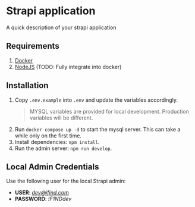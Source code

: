 # Strapi application

A quick description of your strapi application

## Requirements

1. [Docker](https://www.docker.com/)  
2. [NodeJS](https://nodejs.org/) (TODO: Fully integrate into docker)

## Installation

1. Copy `.env.example` into `.env` and update the variables accordingly.  
    > MYSQL variables are provided for local development. Production variables will be different.
2. Run `docker compose up -d` to start the mysql server. This can take a while only on the first time.
3. Install dependencies: `npm install`.  
4. Run the admin server: `npm run develop`.  

## Local Admin Credentials

Use the following user for the local Strapi admin:
- **USER**: *dev@ifind.com*
- **PASSWORD**: *!F1NDdev*
